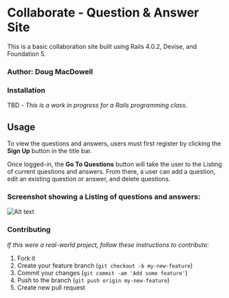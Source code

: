 # Collaborate - Question & Answer Site

This is a basic collaboration site built using Rails 4.0.2, Devise, and Foundation 5.

### Author:  Doug MacDowell

### Installation

TBD - *This is a work in progress for a Rails programming class.*

## Usage

To view the questions and answers, users must first register by clicking the __Sign Up__ button in the title bar.

Once logged-in, the __Go To Questions__ button will take the user to the Listing of current questions and answers. From there, a user can add a question, edit an existing question or answer, and delete questions.

### Screenshot showing a Listing of questions and answers:

![Alt text](/app/assets/images/Q&A_listing_2014-03-04.png "Q&A Listing")

### Contributing

*If this were a real-world project, follow these instructions to contribute:*

1. Fork it
2. Create your feature branch (`git checkout -b my-new-feature`)
3. Commit your changes (`git commit -am 'Add some feature'`)
4. Push to the branch (`git push origin my-new-feature`)
5. Create new pull request

